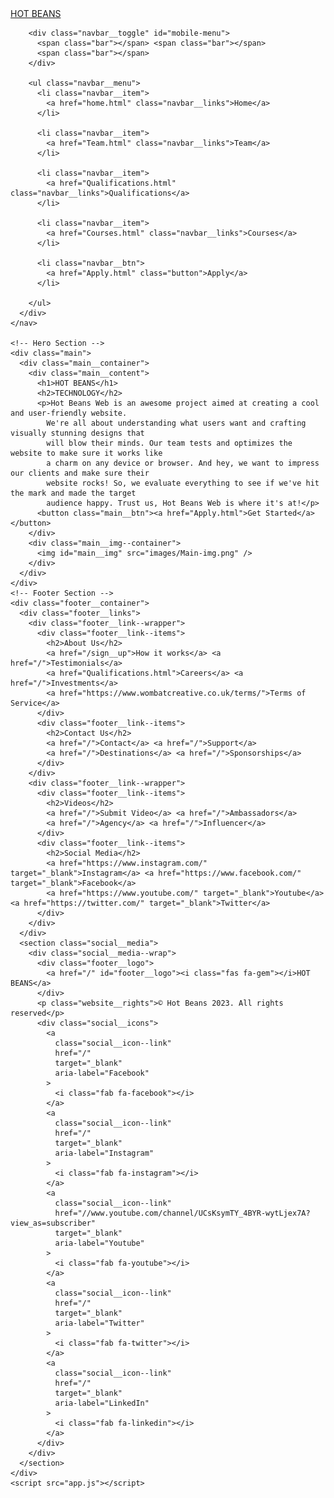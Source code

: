 <!DOCTYPE html>
<html lang="en">
  <head>
    <meta charset="UTF-8" />
    <meta name="viewport" content="width=device-width, initial-scale=1.0" />
    <title>Hot Beans Website</title>
    <link rel="stylesheet" href="styles.css" />
    <!-- here starts the linking the pages-->
  </head>

  <body>
    <!-- Navbar Section -->
    <nav class="navbar">
      <div class="navbar__container">
        <a href="home.html" id="navbar__logo"><i class="fas fa-gem"></i>HOT BEANS</a>

        <div class="navbar__toggle" id="mobile-menu">
          <span class="bar"></span> <span class="bar"></span>
          <span class="bar"></span>
        </div>

        <ul class="navbar__menu">
          <li class="navbar__item">
            <a href="home.html" class="navbar__links">Home</a>
          </li>

          <li class="navbar__item">
            <a href="Team.html" class="navbar__links">Team</a>
          </li>

          <li class="navbar__item">
            <a href="Qualifications.html" class="navbar__links">Qualifications</a>
          </li>

          <li class="navbar__item">
            <a href="Courses.html" class="navbar__links">Courses</a>
          </li>

          <li class="navbar__btn">
            <a href="Apply.html" class="button">Apply</a>
          </li>
          
        </ul>
      </div>
    </nav>

    <!-- Hero Section -->
    <div class="main">
      <div class="main__container">
        <div class="main__content">
          <h1>HOT BEANS</h1>
          <h2>TECHNOLOGY</h2>
          <p>Hot Beans Web is an awesome project aimed at creating a cool and user-friendly website.
            We're all about understanding what users want and crafting visually stunning designs that
            will blow their minds. Our team tests and optimizes the website to make sure it works like
            a charm on any device or browser. And hey, we want to impress our clients and make sure their
            website rocks! So, we evaluate everything to see if we've hit the mark and made the target
            audience happy. Trust us, Hot Beans Web is where it's at!</p>
          <button class="main__btn"><a href="Apply.html">Get Started</a></button>
        </div>
        <div class="main__img--container">
          <img id="main__img" src="images/Main-img.png" />
        </div>
      </div>
    </div>
    <!-- Footer Section -->
    <div class="footer__container">
      <div class="footer__links">
        <div class="footer__link--wrapper">
          <div class="footer__link--items">
            <h2>About Us</h2>
            <a href="/sign__up">How it works</a> <a href="/">Testimonials</a>
            <a href="Qualifications.html">Careers</a> <a href="/">Investments</a>
            <a href="https://www.wombatcreative.co.uk/terms/">Terms of Service</a>
          </div>
          <div class="footer__link--items">
            <h2>Contact Us</h2>
            <a href="/">Contact</a> <a href="/">Support</a>
            <a href="/">Destinations</a> <a href="/">Sponsorships</a>
          </div>
        </div>
        <div class="footer__link--wrapper">
          <div class="footer__link--items">
            <h2>Videos</h2>
            <a href="/">Submit Video</a> <a href="/">Ambassadors</a>
            <a href="/">Agency</a> <a href="/">Influencer</a>
          </div>
          <div class="footer__link--items">
            <h2>Social Media</h2>
            <a href="https://www.instagram.com/" target="_blank">Instagram</a> <a href="https://www.facebook.com/" target="_blank">Facebook</a>
            <a href="https://www.youtube.com/" target="_blank">Youtube</a> <a href="https://twitter.com/" target="_blank">Twitter</a>
          </div>
        </div>
      </div>
      <section class="social__media">
        <div class="social__media--wrap">
          <div class="footer__logo">
            <a href="/" id="footer__logo"><i class="fas fa-gem"></i>HOT BEANS</a>
          </div>
          <p class="website__rights">© Hot Beans 2023. All rights reserved</p>
          <div class="social__icons">
            <a
              class="social__icon--link"
              href="/"
              target="_blank"
              aria-label="Facebook"
            >
              <i class="fab fa-facebook"></i>
            </a>
            <a
              class="social__icon--link"
              href="/"
              target="_blank"
              aria-label="Instagram"
            >
              <i class="fab fa-instagram"></i>
            </a>
            <a
              class="social__icon--link"
              href="//www.youtube.com/channel/UCsKsymTY_4BYR-wytLjex7A?view_as=subscriber"
              target="_blank"
              aria-label="Youtube"
            >
              <i class="fab fa-youtube"></i>
            </a>
            <a
              class="social__icon--link"
              href="/"
              target="_blank"
              aria-label="Twitter"
            >
              <i class="fab fa-twitter"></i>
            </a>
            <a
              class="social__icon--link"
              href="/"
              target="_blank"
              aria-label="LinkedIn"
            >
              <i class="fab fa-linkedin"></i>
            </a>
          </div>
        </div>
      </section>
    </div>
    <script src="app.js"></script>
  </body>
</html>
